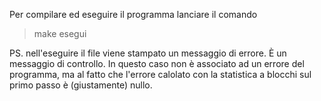 Per compilare ed eseguire il programma lanciare il comando

>make esegui

PS. nell'eseguire il file viene stampato un messaggio di errore. È un messaggio di controllo. In questo caso non è associato ad un errore del programma, ma al fatto che l'errore calolato con la statistica a blocchi sul primo passo è (giustamente) nullo.
